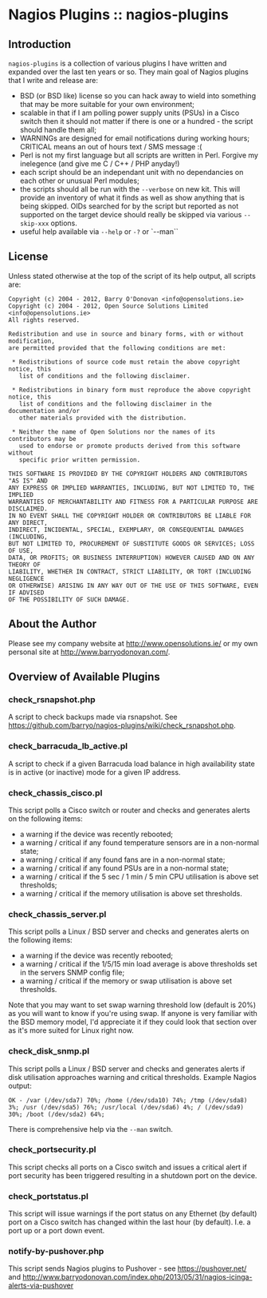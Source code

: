 Nagios Plugins :: nagios-plugins
================================

Introduction
------------

`nagios-plugins` is a collection of various plugins I have written and expanded
over the last ten years or so. They main goal of Nagios plugins that I write
and release are:

* BSD (or BSD like) license so you can hack away to wield into something that
  may be more suitable for your own environment;
* scalable in that if I am polling power supply units (PSUs) in a Cisco switch
  then it should not matter if there is one or a hundred - the script should
  handle them all;
* WARNINGs are designed for email notifications during working hours; CRITICAL
  means an out of hours text / SMS message :(
* Perl is not my first language but all scripts are written in Perl. Forgive
  my inelegence (and give me C / C++ / PHP anyday!)
* each script should be an independant unit with no dependancies on each
  other or unusual Perl modules;
* the scripts should all be run with the `--verbose` on new kit. This will
  provide an inventory of what it finds as well as show anything that is being
  skipped. OIDs searched for by the script but reported as not supported on
  the target device should really be skipped via various `--skip-xxx` options.
* useful help available via `--help` or `-?` or `--man``

License
-------

Unless stated otherwise at the top of the script of its help output, all scripts
are:

    Copyright (c) 2004 - 2012, Barry O'Donovan <info@opensolutions.ie>
    Copyright (c) 2004 - 2012, Open Source Solutions Limited <info@opensolutions.ie>
    All rights reserved.

    Redistribution and use in source and binary forms, with or without modification,
    are permitted provided that the following conditions are met:

     * Redistributions of source code must retain the above copyright notice, this
       list of conditions and the following disclaimer.

     * Redistributions in binary form must reproduce the above copyright notice, this
       list of conditions and the following disclaimer in the documentation and/or
       other materials provided with the distribution.

     * Neither the name of Open Solutions nor the names of its contributors may be
       used to endorse or promote products derived from this software without
       specific prior written permission.

    THIS SOFTWARE IS PROVIDED BY THE COPYRIGHT HOLDERS AND CONTRIBUTORS "AS IS" AND
    ANY EXPRESS OR IMPLIED WARRANTIES, INCLUDING, BUT NOT LIMITED TO, THE IMPLIED
    WARRANTIES OF MERCHANTABILITY AND FITNESS FOR A PARTICULAR PURPOSE ARE DISCLAIMED.
    IN NO EVENT SHALL THE COPYRIGHT HOLDER OR CONTRIBUTORS BE LIABLE FOR ANY DIRECT,
    INDIRECT, INCIDENTAL, SPECIAL, EXEMPLARY, OR CONSEQUENTIAL DAMAGES (INCLUDING,
    BUT NOT LIMITED TO, PROCUREMENT OF SUBSTITUTE GOODS OR SERVICES; LOSS OF USE,
    DATA, OR PROFITS; OR BUSINESS INTERRUPTION) HOWEVER CAUSED AND ON ANY THEORY OF
    LIABILITY, WHETHER IN CONTRACT, STRICT LIABILITY, OR TORT (INCLUDING NEGLIGENCE
    OR OTHERWISE) ARISING IN ANY WAY OUT OF THE USE OF THIS SOFTWARE, EVEN IF ADVISED
    OF THE POSSIBILITY OF SUCH DAMAGE.

About the Author
----------------

Please see my company website at http://www.opensolutions.ie/ or my own personal
site at http://www.barryodonovan.com/.



Overview of Available Plugins
-----------------------------

### check_rsnapshot.php

A script to check backups made via rsnapshot. See https://github.com/barryo/nagios-plugins/wiki/check_rsnapshot.php.

### check_barracuda_lb_active.pl

A script to check if a given Barracuda load balance in high availability state
is in active (or inactive) mode for a given IP address.

### check_chassis_cisco.pl

This script polls a Cisco switch or router and checks and generates alerts on the following items:

* a warning if the device was recently rebooted;
* a warning / critical if any found temperature sensors are in a non-normal state;
* a warning / critical if any found fans are in a non-normal state;
* a warning / critical if any found PSUs are in a non-normal state;
* a warning / critical if the 5 sec / 1 min / 5 min CPU utilisation is above set thresholds;
* a warning / critical if the memory utilisation is above set thresholds.

### check_chassis_server.pl

This script polls a Linux / BSD server and  checks and generates alerts on the following items:

* a warning if the device was recently rebooted;
* a warning / critical if the 1/5/15 min load average is above thresholds set in the servers SNMP config file;
* a warning / critical if the memory or swap utilisation is above set thresholds.

Note that you may want to set swap warning threshold low (default is 20%) as you will want to know
if you're using swap. If anyone is very familiar with the BSD memory model, I'd appreciate it if they
could look that section over as it's more suited for Linux right now.

### check_disk_snmp.pl

This script polls a Linux / BSD server and checks and generates alerts if disk utilisation
approaches warning and critical thresholds. Example Nagios output:

    OK - /var (/dev/sda7) 70%; /home (/dev/sda10) 74%; /tmp (/dev/sda8) 3%; /usr (/dev/sda5) 76%; /usr/local (/dev/sda6) 4%; / (/dev/sda9) 30%; /boot (/dev/sda2) 64%;

There is comprehensive help via the `--man` switch.


### check_portsecurity.pl

This script checks all ports on a Cisco switch and issues a critical alert if port security has
been triggered resulting in a shutdown port on the device.


### check_portstatus.pl

This script will issue warnings if the port status on any Ethernet (by default) port on a Cisco
switch has changed within the last hour (by default). I.e. a port up or a port down event.


### notify-by-pushover.php

This script sends Nagios plugins to Pushover - see https://pushover.net/ and 
http://www.barryodonovan.com/index.php/2013/05/31/nagios-icinga-alerts-via-pushover


